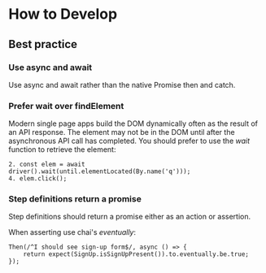 # How to Develop

## Best practice

### Use async and await
Use async and await rather than the native Promise then and catch.

### Prefer wait over findElement
Modern single page apps build the DOM dynamically often as the result of an API response. The element may not be in the DOM until after the asynchronous API call has completed. You should prefer to use the _wait_ function to retrieve the element:

```
2. const elem = await driver().wait(until.elementLocated(By.name('q')));
4. elem.click();
```

### Step definitions return a promise
Step definitions should return a promise either as an action or assertion.

When asserting use chai's _eventually_:

```
Then(/^I should see sign-up form$/, async () => {
    return expect(SignUp.isSignUpPresent()).to.eventually.be.true;
});
```